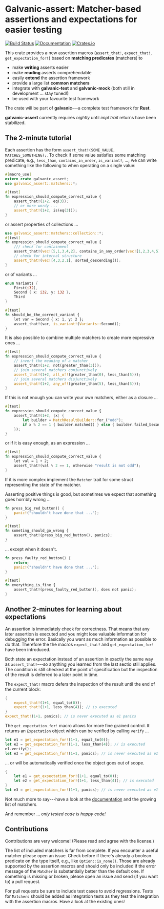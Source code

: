 Galvanic-assert: Matcher-based assertions and expectations for easier testing
=============================================================================
[![Build Status](https://travis-ci.org/mindsbackyard/galvanic-assert.svg?branch=master)](https://travis-ci.org/mindsbackyard/galvanic-assert)
[![Documentation](https://docs.rs/galvanic-assert/badge.svg)](https://docs.rs/galvanic-assert)
[![Crates.io](https://img.shields.io/crates/v/galvanic-assert.svg)](https://crates.io/crates/galvanic-assert)

This crate provides a new assertion macros (`assert_that!`, `expect_that!`, `get_expectation_for!`) based on **matching predicates** (matchers) to
 * make **writing** asserts easier
 * make **reading** asserts comprehendable
 * easily **extend** the assertion framework
 * provide a large list **common matchers**
 * integrate with **galvanic-test** and **galvanic-mock** (both still in development ... stay tuned!)
 * be used with your favourite test framework

The crate will be part of **galvanic**---a complete test framework for **Rust**.

**galvanic-assert** currently requires *nightly* until *impl trait* returns have been stabilized.

The 2-minute tutorial
---------------------
Each assertion has the form `assert_that!(SOME_VALUE, MATCHES_SOMETHING);`.
To check if some value satisfies some matching predicate, e.g., `less_than`, `contains_in_order`, `is_variant!`, ...; we can write something like the following to when operating on a single value:
```rust
#[macro_use]
extern crate galvanic_assert;
use galvanic_assert::matchers::*;

#[test]
fn expression_should_compute_correct_value {
    assert_that!(1+2, eq(3));
    // or more wordy ...
    assert_that!(1+2, is(eq(3)));
}
```

or assert properties of collections ...
```rust
use galvanic_assert::matchers::collection::*;
#[test]
fn expression_should_compute_correct_value {
    /// check for containment
    assert_that!(vec![5,1,3,4,2], contains_in_any_order(vec![1,2,3,4,5]));
    // check for internal structure
    assert_that!(vec![4,3,2,1], sorted_descending());
}
```

or of variants ...
```rust
enum Variants {
    First(i32),
    Second { x: i32, y: i32 },
    Third
}

#[test]
fn should_be_the_correct_variant {
    let var = Second { x: 1, y: 2 };
    assert_that!(var, is_variant!(Variants::Second));
}
```

It is also possible to combine multiple matchers to create more expressive ones ...
```rust
#[test]
fn expression_should_compute_correct_value {
    // invert the meaning of a matcher
    assert_that!(1+2, not(greater_than(3)));
    // join several matchers conjunctively
    assert_that!(1+2, all_of!(greater_than(0), less_than(5)));
    // join several matchers disjunctively
    assert_that!(1+2, any_of!(greater_than(5), less_than(5)));
}
```

If this is not enough you can write your own matchers, either as a closure ...
```rust
#[test]
fn expression_should_compute_correct_value {
    assert_that!(1+2, |x| {
        let builder = MatchResultBuilder::for_("odd");
        if x % 2 == 1 { builder.matched() } else { builder.failed_because("result is not odd") }
    });
}
```

or if it is easy enough, as an expression ...
```rust
#[test]
fn expression_should_compute_correct_value {
    let val = 1 + 2;
    assert_that!(val % 2 == 1, otherwise "result is not odd");
}
```
If it is more complex implement the `Matcher` trait for some struct representing the state of the matcher.

Asserting positive things is good, but sometimes we expect that something goes horribly wrong ...
```rust
fn press_big_red_button() {
    panic!("shouldn't have done that ...");
}

#[test]
fn someting_should_go_wrong {
    assert_that!(press_big_red_button(), panics);
}
```

... except when it doesn't.
```rust
fn press_faulty_red_button() {
    return;
    panic!("shouldn't have done that ...");
}

#[test]
fn everything_is_fine {
    assert_that!(press_faulty_red_button(), does not panic);
}
```

Another 2-minutes for learning about expectations
-------------------------------------------------
An assertion is immediately check for correctness.
That means that any later assertion is executed and you might lose valuable information for debugging the error.
Basically you want as much information as possible to do that.
Therefore the the macros `expect_that!` and `get_expectation_for!` have been introduced.

Both state an expectation instead of an assertion in exactly the same way as `assert_that!`---so anything you learned from the last sectio still applies.
The condition is still checked at the point of specification but the inspection of the result is deferred to a later point in time.

The `expect_that!` macro defers the inspection of the result until the end of the current block:
```rust
{
    expect_that!(1+1, equal_to(0));
    expect_that!(1+1, less_than(4)); // is executed
}
expect_that!(1+1, panics); // is never executed as e1 panics
```

The `get_expectation_for!` macro allows for more fine grained control.
It returns an `Expectation` object which can be verified by calling `verify` ...
```rust
let e1 = get_expectation_for!(1+1, equal_to(0));
let e2 = get_expectation_for!(1+1, less_than(4)); // is executed
e1.verify();
let e3 = get_expectation_for!(1+1, panics); // is never executed as e1 panics
```
... or will be automatically verified once the object goes out of scope.
```rust
{
    let e1 = get_expectation_for!(1+1, equal_to(0));
    let e2 = get_expectation_for!(1+1, less_than(4)); // is executed
}
let e3 = get_expectation_for!(1+1, panics); // is never executed as e1 panics
```

Not much more to say---have a look at the [documentation](https://docs.rs/galvanic-assert) and the growing list of matchers.

And remember ...
*only tested code is happy code!*

Contributions
-------------
Contributions are very welcome! (Please read and agree with the license.)

The list of included matchers is far from complete.
If you encounter a useful matcher please open an issue.
Check before if there's already a boolean predicate on the type itself, e.g., like `Option::is_none()`.
Those are already supported by the assertion macros and should only be included if the error message of the `Matcher` is substantially better than the default one.
If something is missing or broken, please open an issue and send (if you want to) a pull request.

For pull requests be sure to include test cases to avoid regressions.
Tests for `Matchers` should be added as integration tests as they test the integration with the assertion macros.
Have a look at the existing ones!
